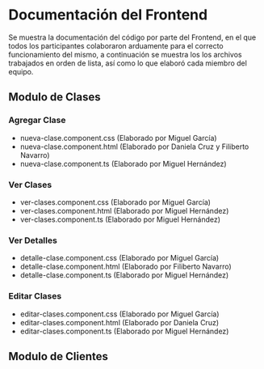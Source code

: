 # Documentación del Frontend
Se muestra la documentación del código por parte del Frontend, en el que todos los participantes colaboraron arduamente para el correcto funcionamiento del mismo, a continuación se muestra los los archivos trabajados en orden de lista, así como lo que elaboró cada miembro del equipo.


## Modulo de Clases

### Agregar Clase
- nueva-clase.component.css (Elaborado por Miguel García)
- nueva-clase.component.html (Elaborado por Daniela Cruz y Filiberto Navarro)
- nueva-clase.component.ts (Elaborado por Miguel Hernández)

### Ver Clases
- ver-clases.component.css (Elaborado por Miguel García)
- ver-clases.component.html (Elaborado por Miguel Hernández)
- ver-clases.component.ts (Elaborado por Miguel Hernández)

### Ver Detalles
- detalle-clase.component.css (Elaborado por Miguel García)
- detalle-clase.component.html (Elaborado por Filiberto Navarro)
- detalle-clase.component.ts (Elaborado por Miguel Hernández)

### Editar Clases
- editar-clases.component.css (Elaborado por Miguel García)
- editar-clases.component.html (Elaborado por Daniela Cruz)
- editar-clases.component.ts (Elaborado por Miguel Hernández)

## Modulo de Clientes
